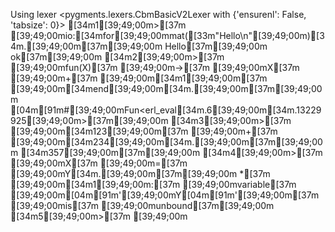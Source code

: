Using lexer <pygments.lexers.CbmBasicV2Lexer with {'ensurenl': False, 'tabsize': 0}>
[34m1[39;49;00m>[37m [39;49;00mio:[34mfor[39;49;00mmat([33m"Hello\n"[39;49;00m)[34m.[39;49;00m[37m[39;49;00m
Hello[37m[39;49;00m
ok[37m[39;49;00m
[34m2[39;49;00m>[37m [39;49;00mfun(X)[37m [39;49;00m->[37m [39;49;00mX[37m [39;49;00m+[37m [39;49;00m[34m1[39;49;00m[37m [39;49;00m[34mend[39;49;00m[34m.[39;49;00m[37m[39;49;00m
[04m[91m#[39;49;00mFun<erl_eval[34m.6[39;49;00m[34m.13229925[39;49;00m>[37m[39;49;00m
[34m3[39;49;00m>[37m [39;49;00m[34m123[39;49;00m[37m [39;49;00m+[37m [39;49;00m[34m234[39;49;00m[34m.[39;49;00m[37m[39;49;00m
[34m357[39;49;00m[37m[39;49;00m
[34m4[39;49;00m>[37m [39;49;00mX[37m [39;49;00m=[37m [39;49;00mY[34m.[39;49;00m[37m[39;49;00m
*[37m [39;49;00m[34m1[39;49;00m:[37m [39;49;00mvariable[37m [39;49;00m[04m[91m'[39;49;00mY[04m[91m'[39;49;00m[37m [39;49;00mis[37m [39;49;00munbound[37m[39;49;00m
[34m5[39;49;00m>[37m [39;49;00m
